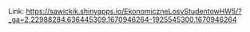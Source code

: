 Link: https://sawickik.shinyapps.io/EkonomiczneLosyStudentowHW5/?_ga=2.22988284.636445309.1670946264-1925545300.1670946264